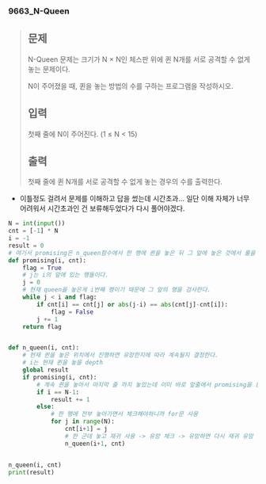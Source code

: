 ### 9663_N-Queen

> ## 문제
>
> N-Queen 문제는 크기가 N × N인 체스판 위에 퀸 N개를 서로 공격할 수 없게 놓는 문제이다.
>
> N이 주어졌을 때, 퀸을 놓는 방법의 수를 구하는 프로그램을 작성하시오.
>
> ## 입력
>
> 첫째 줄에 N이 주어진다. (1 ≤ N < 15)
>
> ## 출력
>
> 첫째 줄에 퀸 N개를 서로 공격할 수 없게 놓는 경우의 수를 출력한다.



- 이틀정도 걸려서 문제를 이해하고 답을 썼는데 시간초과... 일단 이해 자체가 너무 어려워서 시간초과인 건 보류해두었다가 다시 풀어야겠다.

```python
N = int(input())
cnt = [-1] * N
i = -1
result = 0
# 여기서 promising은 n_queen함수에서 한 행에 퀸을 놓은 뒤 그 앞에 놓은 것에서 룰을 위반하지 않는지 검사하는 함수다.
def promising(i, cnt):
    flag = True
    # j는 i의 앞에 있는 행들이다.
    j = 0
    # 현재 queen을 놓은게 i번째 행이기 때문에 그 앞의 행을 검사한다.
    while j < i and flag:
        if cnt[i] == cnt[j] or abs(j-i) == abs(cnt[j]-cnt[i]):
            flag = False
        j += 1
    return flag


def n_queen(i, cnt):
    # 현재 퀸을 놓은 위치에서 진행하면 유망한지에 따라 계속될지 결정한다.
    # i는 현재 퀸을 놓을 depth
    global result
    if promising(i, cnt):
        # 계속 퀸을 놓아서 마지막 줄 까지 놓았는데 이미 바로 앞줄에서 promising을 통과했으니까 성공. 출력
        if i == N-1:
            result += 1
        else:
            # 한 행에 전부 놓아가면서 체크해야하니까 for문 사용
            for j in range(N):
                cnt[i+1] = j
                # 한 군데 놓고 재귀 사용 -> 유망 체크 -> 유망하면 다시 재귀 유망 안하면 재귀 호출이 끝나고 다음칸에 퀸 놓기.
                n_queen(i+1, cnt)


n_queen(i, cnt)
print(result)
```


